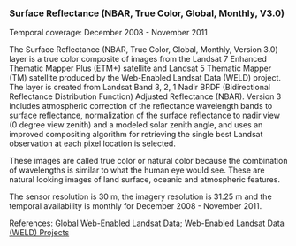 ### Surface Reflectance (NBAR, True Color, Global, Monthly, V3.0)
Temporal coverage: December 2008 - November 2011

The Surface Reflectance (NBAR, True Color, Global, Monthly, Version 3.0) layer is a true color composite of images from the Landsat 7 Enhanced Thematic Mapper Plus (ETM+) satellite and Landsat 5 Thematic Mapper (TM) satellite produced by the Web-Enabled Landsat Data (WELD) project. The layer is created from Landsat Band 3, 2, 1 Nadir BRDF (Bidirectional Reflectance Distribution Function) Adjusted Reflectance (NBAR). Version 3 includes atmospheric correction of the reflectance wavelength bands to surface reflectance, normalization of the surface reflectance to nadir view (0 degree view zenith) and a modeled solar zenith angle, and uses an improved  compositing algorithm for retrieving the single best Landsat observation at each pixel location is selected.

These images are called true color or natural color because the combination of wavelengths is similar to what the human eye would see. These are natural looking images of land surface, oceanic and atmospheric features.

The sensor resolution is 30 m, the imagery resolution is 31.25 m and the temporal availability is monthly for December 2008 - November 2011.

References: [Global Web-Enabled Landsat Data]( http://globalmonitoring.sdstate.edu/projects/weldglobal/gweld.html); [Web-Enabled Landsat Data (WELD) Projects](https://landsat.usgs.gov/web-enabled-landsat-data-weld-projects)
